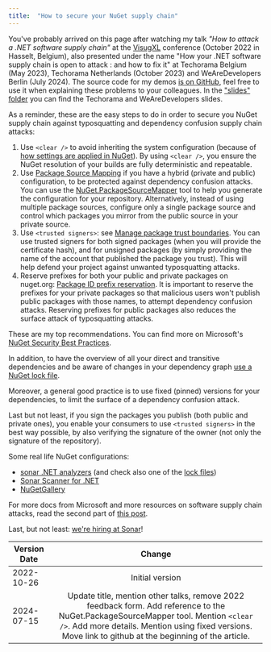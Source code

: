 ```yaml
---
title:  "How to secure your NuGet supply chain"
---
```


You've probably arrived on this page after watching my talk _"How to attack a .NET software supply chain"_ at the [VisugXL](https://www.visug.be/Events/80) conference (October 2022 in Hasselt, Belgium), also presented under the name "How your .NET software supply chain is open to attack : and how to fix it" at Techorama Belgium (May 2023), Techorama Netherlands (October 2023) and WeAreDevelopers Berlin (July 2024). The source code for my demos [is on GitHub](https://github.com/andreiepure/DependencyConfusionDemo), feel free to use it when explaining these problems to your colleagues. In the ["slides" folder](https://github.com/andreiepure/DependencyConfusionDemo/tree/main/slides) you can find the Techorama and WeAreDevelopers slides.

As a reminder, these are the easy steps to do in order to secure you NuGet supply chain against typosquatting and dependency confusion supply chain attacks:

1. Use `<clear />` to avoid inheriting the system configuration (because of [how settings are applied in NuGet](https://learn.microsoft.com/en-us/nuget/consume-packages/configuring-nuget-behavior#how-settings-are-applied)). By using `<clear />`, you ensure the NuGet resolution of your builds are fully deterministic and repeatable.
2. Use [Package Source Mapping](https://docs.microsoft.com/en-us/nuget/consume-packages/package-source-mapping) if you have a hybrid (private and public) configuration, to be protected against dependency confusion attacks. You can use the [NuGet.PackageSourceMapper](https://www.nuget.org/packages/NuGet.PackageSourceMapper#readme-body-tab) tool to help you generate the configuration for your repository. Alternatively, instead of using multiple package sources, configure only a single package source and control which packages you mirror from the public source in your private source.
3. Use `<trusted signers>`: see [Manage package trust boundaries](https://docs.microsoft.com/en-us/nuget/consume-packages/installing-signed-packages). You can use trusted signers for both signed packages (when you will provide the certificate hash), and for unsigned packages (by simply providing the name of the account that published the package you trust). This will help defend your project against unwanted typosquatting attacks.
4. Reserve prefixes for both your public and private packages on nuget.org: [Package ID prefix reservation](https://docs.microsoft.com/en-us/nuget/nuget-org/id-prefix-reservation). It is important to reserve the prefixes for your private packages so that malicious users won't publish public packages with those names, to attempt dependency confusion attacks. Reserving prefixes for public packages also reduces the surface attack of typosquatting attacks.

These are my top recommendations. You can find more on Microsoft's [NuGet Security Best Practices](https://learn.microsoft.com/en-us/nuget/concepts/security-best-practices).

In addition, to have the overview of all your direct and transitive dependencies and be aware of changes in your dependency graph [use a NuGet lock file](https://devblogs.microsoft.com/nuget/enable-repeatable-package-restores-using-a-lock-file/).

Moreover, a general good practice is to use fixed (pinned) versions for your dependencies, to limit the surface of a dependency confusion attack.

Last but not least, if you sign the packages you publish (both public and private ones), you enable your consumers to use `<trusted signers>` in the best way possible, by also verifying the signature of the owner (not only the signature of the repository).

Some real life NuGet configurations:
- [sonar .NET analyzers](https://github.com/SonarSource/sonar-dotnet/blob/8.47.0.55603/analyzers/NuGet.Config) (and check also one of the [lock files](https://github.com/SonarSource/sonar-dotnet/blob/8.47.0.55603/analyzers/src/SonarAnalyzer.CSharp/packages.lock.json))
- [Sonar Scanner for .NET](https://github.com/SonarSource/sonar-scanner-msbuild/blob/5.8.0.52797/NuGet.Config)
- [NuGetGallery](https://github.com/NuGet/NuGetGallery/blob/v2022.10.19/NuGet.config)

For more docs from Microsoft and more resources on software supply chain attacks, read the second part of [this post](https://andreiepure.ro/2022/08/28/dotnetday-resources.html).

Last, but not least: [we're hiring at Sonar](https://www.sonarsource.com/company/careers/)! 


| Version Date        | Change
| ------------- |:-------------:|
| 2022-10-26      | Initial version |
| 2024-07-15      | Update title, mention other talks, remove 2022 feedback form. Add reference to the NuGet.PackageSourceMapper tool. Mention `<clear />`. Add more details. Mention using fixed versions. Move link to github at the beginning of the article. |
